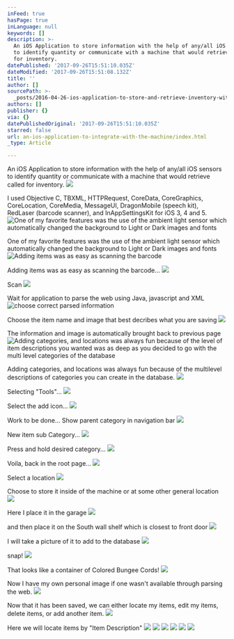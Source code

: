 ```yaml
---
inFeed: true
hasPage: true
inLanguage: null
keywords: []
description: >-
  An iOS Application to store information with the help of any/all iOS sensors
  to identify quantity or communicate with a machine that would retrieve called
  for inventory. 
datePublished: '2017-09-26T15:51:10.035Z'
dateModified: '2017-09-26T15:51:08.132Z'
title: ''
author: []
sourcePath: >-
  _posts/2016-04-26-ios-application-to-store-and-retrieve-inventory-with-communi.md
authors: []
publisher: {}
via: {}
datePublishedOriginal: '2017-09-26T15:51:10.035Z'
starred: false
url: an-ios-application-to-integrate-with-the-machine/index.html
_type: Article

---
```

An iOS Application to store information with the help of any/all iOS sensors to identify quantity or communicate with a machine that would retrieve called for inventory. ![](https://the-grid-user-content.s3-us-west-2.amazonaws.com/924981c0-7e65-4216-9a3b-4dfc48438a0b.png)

I used Objective C, TBXML, HTTPRequest, CoreData, CoreGraphics, CoreLocation, CoreMedia, MessageUI, DragonMobile (speech kit), RedLaser (barcode scanner), and InAppSettingsKit for iOS 3, 4 and 5\.
![One of my favorite features was the use of the ambient light sensor which automatically changed the background to Light or Dark images and fonts](https://s3-us-west-2.amazonaws.com/the-grid-img/p/5afbd51f415d64223baa760e7e543fe22961fcd3.png)

One of my favorite features was the use of the ambient light sensor which automatically changed the background to Light or Dark images and fonts
![Adding items was as easy as scanning the barcode](https://s3-us-west-2.amazonaws.com/the-grid-img/p/d84c4a98ea9146a11f0c81f343ab0568db4c03ae.png)

Adding items was as easy as scanning the barcode...
![](https://the-grid-user-content.s3-us-west-2.amazonaws.com/2a5d6605-bf37-49de-8b85-c791aa2b1d49.png)

Scan
![](https://the-grid-user-content.s3-us-west-2.amazonaws.com/292b0440-b00e-4b0d-a245-b4219a0c584d.png)

Wait for application to parse the web using Java, javascript and XML
![choose correct parsed information](https://s3-us-west-2.amazonaws.com/the-grid-img/p/c23a8323d01dbc45e42b5309cf6e9c2a299eba03.png)

Choose the item name and image that best decribes what you are saving
![](https://the-grid-user-content.s3-us-west-2.amazonaws.com/eed1e7bf-1861-4651-a30d-0ba0f2328ad7.png)

The information and image is automatically brought back to previous page ![Adding categories, and locations was always fun because of the level of item descriptions you wanted was as deep as you decided to go with the multi level categories of the database](https://s3-us-west-2.amazonaws.com/the-grid-img/p/1f24b1691d8d5df5e2a964813d82493a87bb5346.png)

Adding categories, and locations was always fun because of the multilevel descriptions of categories you can create in the database.
![](https://the-grid-user-content.s3-us-west-2.amazonaws.com/6047acd1-f00a-484d-b5d0-3c2336184ce7.png)

Selecting "Tools"...
![](https://the-grid-user-content.s3-us-west-2.amazonaws.com/fe94662b-73eb-4324-acf7-a06b2cb279ec.png)

Select the add icon...
![](https://the-grid-user-content.s3-us-west-2.amazonaws.com/4966f2f5-99e2-416a-9ce0-c27442dec713.png)

Work to be done... Show parent category in navigation bar
![](https://the-grid-user-content.s3-us-west-2.amazonaws.com/3742ec10-d00c-4689-b0fc-c74bd118d5af.png)

New item sub Category...
![](https://the-grid-user-content.s3-us-west-2.amazonaws.com/221311f7-b68b-4370-a6a6-4ee55192ab77.png)

Press and hold desired category...
![](https://the-grid-user-content.s3-us-west-2.amazonaws.com/d1e9e674-5e51-4fcb-a906-6ce9c9f75d06.png)

Voila, back in the root page...
![](https://the-grid-user-content.s3-us-west-2.amazonaws.com/45441e94-fff0-491b-bd2b-de96811f2a5a.png)

Select a location
![](https://the-grid-user-content.s3-us-west-2.amazonaws.com/f405046f-46f7-438a-b359-478be8bad98b.png)

Choose to store it inside of the machine or at some other general location ![](https://the-grid-user-content.s3-us-west-2.amazonaws.com/a20213d3-fb2c-4a30-845c-cb0cf4532a18.png)

Here I place it in the garage
![](https://the-grid-user-content.s3-us-west-2.amazonaws.com/15c1dd07-913d-4d5c-8b6e-bb5c2bff4c39.png)

and then place it on the South wall shelf which is closest to front door
![](https://the-grid-user-content.s3-us-west-2.amazonaws.com/0ee30e33-a341-4def-8900-8f7eb9016426.png)

I will take a picture of it to add to the database
![](https://the-grid-user-content.s3-us-west-2.amazonaws.com/21e94a2a-6d97-4faf-8baa-4076cc278a4a.png)

snap!
![](https://the-grid-user-content.s3-us-west-2.amazonaws.com/f9921ab1-24a1-497c-9936-f34d7bf004d8.png)

That looks like a container of Colored Bungee Cords!
![](https://the-grid-user-content.s3-us-west-2.amazonaws.com/047651cd-0d69-42d9-9081-aecd0c8dbdaf.png)

Now I have my own personal image if one wasn't available through parsing the web.
![](https://the-grid-user-content.s3-us-west-2.amazonaws.com/b3652acf-e6a2-490f-92a1-5b7b93413045.png)

Now that it has been saved, we can either locate my items, edit my items, delete items, or add another item.
![](https://the-grid-user-content.s3-us-west-2.amazonaws.com/f3c63242-ae16-441b-ad59-12d26d0449f6.png)

Here we will locate items by "Item Description"
![](https://the-grid-user-content.s3-us-west-2.amazonaws.com/cc9fff59-870c-4032-91d7-27bfe3fd3f0f.png)
![](https://the-grid-user-content.s3-us-west-2.amazonaws.com/4777d880-b98b-4282-9a4f-78adec7b6d57.png)
![](https://the-grid-user-content.s3-us-west-2.amazonaws.com/d1037ccc-6ab6-4084-b35c-91607785189b.png)
![](https://the-grid-user-content.s3-us-west-2.amazonaws.com/e8eac5db-0e58-46cc-be72-f06d53faf8f2.png)
![](https://the-grid-user-content.s3-us-west-2.amazonaws.com/80808b25-0d34-4433-8065-7283a67c3df6.png)
![](https://the-grid-user-content.s3-us-west-2.amazonaws.com/29add7a9-f0ce-44bb-958b-dc15ac9d0928.png)